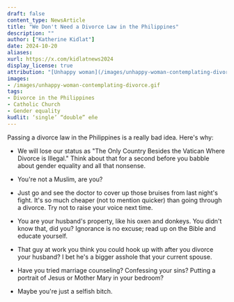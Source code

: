 ```yaml
---
draft: false
content_type: NewsArticle
title: "We Don't Need a Divorce Law in the Philippines"
description: ""
author: ["Katherine Kidlat"]
date: 2024-10-20
aliases:
xurl: https://x.com/kidlatnews2024
display_license: true
attribution: "[Unhappy woman](/images/unhappy-woman-contemplating-divorce.gif) contemplating divorce by [Gratisography / Ryan McGuire](https://freerangestock.com/photos/35243/woman-in-tension.html)."
images:
- /images/unhappy-woman-contemplating-divorce.gif
tags:
- Divorce in the Philippines
- Catholic Church
- Gender equality
kudlit: ‘single’ “double” eñe
---
```

Passing a divorce law in the Philippines is a really bad idea. Here's why:

- We will lose our status as "The Only Country Besides the Vatican Where Divorce is Illegal." Think about that for a second before you babble about gender equality and all that nonsense.

- You're not a Muslim, are you?

- Just go and see the doctor to cover up those bruises from last night's fight. It's so much cheaper (not to mention quicker) than going through a divorce. Try not to raise your voice next time.

- You are your husband's property, like his oxen and donkeys. You didn't know that, did you? Ignorance is no excuse; read up on the Bible and educate yourself.

- That guy at work you think you could hook up with after you divorce your husband? I bet he's a bigger asshole that your current spouse.

- Have you tried marriage counseling? Confessing your sins? Putting a portrait of Jesus or Mother Mary in your bedroom?

- Maybe you're just a selfish bitch.
